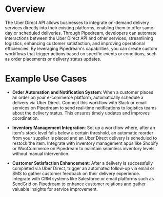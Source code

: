 # Overview

The Uber Direct API allows businesses to integrate on-demand delivery services directly into their existing platforms, enabling them to offer same-day or scheduled deliveries. Through Pipedream, developers can automate interactions between the Uber Direct API and other services, streamlining logistics, enhancing customer satisfaction, and improving operational efficiencies. By leveraging Pipedream's capabilities, you can create custom workflows that trigger actions based on specific events or conditions, such as order placements or delivery status updates.

# Example Use Cases

- **Order Automation and Notification System**: When a customer places an order on your e-commerce platform, automatically schedule a delivery via Uber Direct. Connect this workflow with Slack or email services on Pipedream to send real-time notifications to logistics teams about the delivery status. This ensures timely updates and improves coordination.

- **Inventory Management Integration**: Set up a workflow where, after an item's stock level falls below a certain threshold, an automatic reorder from your supplier is placed and an Uber Direct delivery is scheduled to restock the item. Integrate with inventory management apps like Shopify or WooCommerce on Pipedream to maintain seamless inventory levels without manual intervention.

- **Customer Satisfaction Enhancement**: After a delivery is successfully completed via Uber Direct, trigger an automated follow-up via email or SMS to gather customer feedback on their delivery experience. Integrate with CRM systems like Salesforce or email platforms such as SendGrid on Pipedream to enhance customer relations and gather valuable insights for service improvement.
